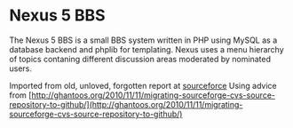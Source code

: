 # Nexus 5 BBS

The Nexus 5 BBS is a small BBS system written in PHP using MySQL as a database backend and phplib for templating. Nexus uses a menu hierarchy of topics contaning different discussion areas moderated by nominated users.

Imported from old, unloved, forgotten report at [sourceforce](http://sourceforge.net/projects/nexus5bbs/)
Using advice from [http://ghantoos.org/2010/11/11/migrating-sourceforge-cvs-source-repository-to-github/](http://ghantoos.org/2010/11/11/migrating-sourceforge-cvs-source-repository-to-github/)

